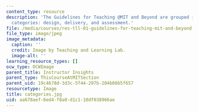 ```yaml
---
content_type: resource
description: 'The Guidelines for Teaching @MIT and Beyond are grouped into three broad
  categories: design, delivery, and assessment.'
file: /media/courses/res-tll-01-guidelines-for-teaching-mit-and-beyond-spring-2016/aa678aef6ed4f8a0d1c110df038966ae_categories.jpg
file_type: image/jpeg
image_metadata:
  caption: ''
  credit: Image by Teaching and Learning Lab.
  image-alt: ''
learning_resource_types: []
ocw_type: OCWImage
parent_title: Instructor Insights
parent_type: ThisCourseAtMITSection
parent_uid: 19c4678d-3d3c-5f44-297b-204b08b5f657
resourcetype: Image
title: categories.jpg
uid: aa678aef-6ed4-f8a0-d1c1-10df038966ae
---
```

